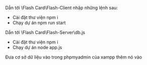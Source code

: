 Dẫn tới \Flash Card\Flash-Client nhập những lệnh sau:
- Cài đặt thư viện
  npm i
- Chạy dự án
  npm run start

Dẫn tới \Flash Card\Flash-Server\db.js
- Cài đặt thư viện
  npm i
- Chạy dự án
  node app.js

Đưa cơ sở dữ liệu vào trong phpmyadmin của xampp thêm nó vào 
